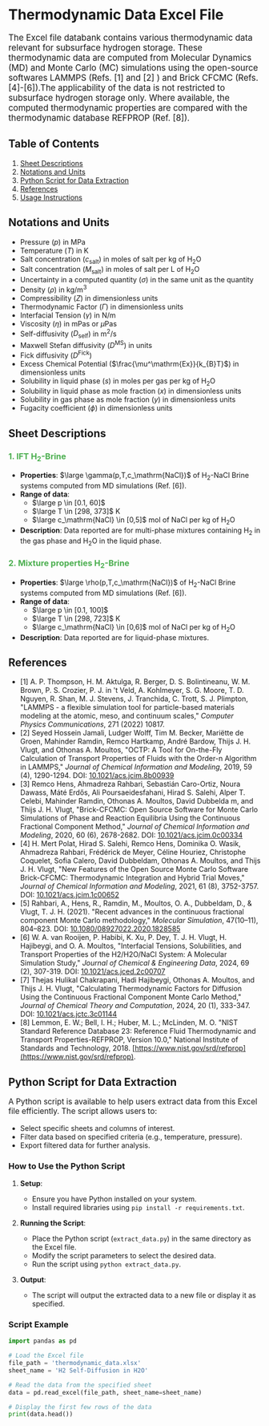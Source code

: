 # Thermodynamic Data Excel File

<p style="font-size: 1.2em;">The Excel file databank contains various thermodynamic data relevant for subsurface hydrogen storage. 
These thermodynamic data are computed from Molecular Dynamics (MD) and Monte Carlo (MC) simulations using the open-source softwares 
LAMMPS (Refs. [1] and [2] ) and Brick CFCMC (Refs. [4]-[6]).The applicability of the data is not restricted to subsurface hydrogen storage only. 
Where available, the computed thermodynamic properties are compared with the thermodynamic database REFPROP (Ref. [8]).

## Table of Contents

1. [Sheet Descriptions](#sheet-descriptions)
2. [Notations and Units](#Notations-and-Units)
3. [Python Script for Data Extraction](#python-script-for-data-extraction)
4. [References](#references)
5. [Usage Instructions](#usage-instructions)

## Notations and Units

- Pressure ($p$) in MPa
- Temperature ($T$) in K
- Salt concentration ($c_\mathrm{salt}$) in moles of salt per kg of H<sub>2</sub>O
- Salt concentration ($M_\mathrm{salt}$) in moles of salt per L of H<sub>2</sub>O
- Uncertainty in a computed quantity ($\sigma$) in the same unit as the quantity
- Density ($\rho$) in kg/m<sup>3</sup>
- Compressibility ($Z$) in dimensionless units
- Thermodynamic Factor ($\Gamma$) in dimensionless units
- Interfacial Tension ($\gamma$) in N/m
- Viscosity ($\eta$) in mPas or $\mu$Pas
- Self-diffusivity ($D_\mathrm{self}$) in m<sup>2</sup>/s
- Maxwell Stefan diffusivity ($D^\text{MS}$) in units 
- Fick diffusivity ($D^\mathrm{Fick}$)
- Excess Chemical Potential ($\frac{\mu^\mathrm{Ex}}{k_{B}T}$) in dimensionless units
- Solubility in liquid phase ($s$) in moles per gas per kg of H<sub>2</sub>O
- Solubility in liquid phase as mole fraction ($x$) in dimensionless units
- Solubility in gas phase as mole fraction ($y$) in dimensionless units
- Fugacity coefficient ($\phi$) in dimensionless units

## Sheet Descriptions

### <span style="color: #4CAF50;">1. IFT H<sub>2</sub>-Brine</span>
- **Properties**: $\large \gamma(p,T,c_\mathrm{NaCl})$ of H<sub>2</sub>-NaCl Brine systems computed from MD simulations (Ref. [6]).
- **Range of data**: 
    - $\large p \in [0.1, 60]$
    - $\large T \in [298, 373]$ K
    - $\large c_\mathrm{NaCl} \in [0,5]$ mol of NaCl per kg of H<sub>2</sub>O
- **Description**: Data reported are for multi-phase mixtures containing H<sub>2</sub> in the gas phase and H<sub>2</sub>O in the liquid phase.

### <span style="color: #4CAF50;">2. Mixture properties H<sub>2</sub>-Brine
- **Properties**: $\large \rho(p,T,c_\mathrm{NaCl})$ of H<sub>2</sub>-NaCl Brine systems computed from MD simulations (Ref. [6]).
- **Range of data**: 
    - $\large p \in [0.1, 100]$
    - $\large T \in [298, 723]$ K
    - $\large c_\mathrm{NaCl} \in [0,6]$ mol of NaCl per kg of H<sub>2</sub>O
- **Description**: Data reported are for liquid-phase mixtures.




## References 

- [1] A. P. Thompson, H. M. Aktulga, R. Berger, D. S. Bolintineanu, W. M. Brown, P. S. Crozier, P. J. in 't Veld, A. Kohlmeyer, S. G. Moore, T. D. Nguyen, R. Shan, M. J. Stevens, J. Tranchida, C. Trott, S. J. Plimpton, "LAMMPS - a flexible simulation tool for particle-based materials modeling at the atomic, meso, and continuum scales," _Computer Physics Communications_, 271 (2022) 10817. 
- [2] Seyed Hossein Jamali, Ludger Wolff, Tim M. Becker, Mariëtte de Groen, Mahinder Ramdin, Remco Hartkamp, André Bardow, Thijs J. H. Vlugt, and Othonas A. Moultos, "OCTP: A Tool for On-the-Fly Calculation of Transport Properties of Fluids with the Order-n Algorithm in LAMMPS," _Journal of Chemical Information and Modeling_, 2019, 59 (4), 1290-1294. DOI: [10.1021/acs.jcim.8b00939](https://doi.org/10.1021/acs.jcim.8b00939)
- [3] Remco Hens, Ahmadreza Rahbari, Sebastián Caro-Ortiz, Noura Dawass, Máté Erdős, Ali Poursaeidesfahani, Hirad S. Salehi, Alper T. Celebi, Mahinder Ramdin, Othonas A. Moultos, David Dubbelda m, and Thijs J. H. Vlugt, "Brick-CFCMC: Open Source Software for Monte Carlo Simulations of Phase and Reaction Equilibria Using the Continuous Fractional Component Method," _Journal of Chemical Information and Modeling_, 2020, 60 (6), 2678-2682. DOI: [10.1021/acs.jcim.0c00334](https://doi.org/10.1021/acs.jcim.0c00334)
- [4] H. Mert Polat, Hirad S. Salehi, Remco Hens, Dominika O. Wasik, Ahmadreza Rahbari, Frédérick de Meyer, Céline Houriez, Christophe Coquelet, Sofia Calero, David Dubbeldam, Othonas A. Moultos, and Thijs J. H. Vlugt, "New Features of the Open Source Monte Carlo Software Brick-CFCMC: Thermodynamic Integration and Hybrid Trial Moves," _Journal of Chemical Information and Modeling_, 2021, 61 (8), 3752-3757. DOI: [10.1021/acs.jcim.1c00652](https://doi.org/10.1021/acs.jcim.1c00652)
- [5] Rahbari, A., Hens, R., Ramdin, M., Moultos, O. A., Dubbeldam, D., & Vlugt, T. J. H. (2021). "Recent advances in the continuous fractional component Monte Carlo methodology," _Molecular Simulation_, 47(10–11), 804–823. DOI: [10.1080/08927022.2020.1828585](https://doi.org/10.1080/08927022.2020.1828585)
- [6] W. A. van Rooijen, P. Habibi, K. Xu, P. Dey, T. J. H. Vlugt, H. Hajibeygi, and O. A. Moultos, "Interfacial Tensions, Solubilities, and Transport Properties of the H2/H2O/NaCl System: A Molecular Simulation Study," *Journal of Chemical & Engineering Data*, 2024, 69 (2), 307-319. DOI: [10.1021/acs.jced.2c00707](https://doi.org/10.1021/acs.jced.2c00707)
- [7] Thejas Hulikal Chakrapani, Hadi Hajibeygi, Othonas A. Moultos, and Thijs J. H. Vlugt, "Calculating Thermodynamic Factors for Diffusion Using the Continuous Fractional Component Monte Carlo Method," _Journal of Chemical Theory and Computation_, 2024, 20 (1), 333-347. DOI: [10.1021/acs.jctc.3c01144](https://doi.org/10.1021/acs.jctc.3c01144)
- [8] Lemmon, E. W.; Bell, I. H.; Huber, M. L.; McLinden, M. O. "NIST Standard Reference Database 23: Reference Fluid Thermodynamic and Transport Properties-REFPROP, Version 10.0," National Institute of Standards and Technology, 2018. [https://www.nist.gov/srd/refprop](https://www.nist.gov/srd/refprop).


## Python Script for Data Extraction

<p style="font-size: 1.1em;">A Python script is available to help users extract data from this Excel file efficiently. The script allows users to:</p>

<ul>
  <li>Select specific sheets and columns of interest.</li>
  <li>Filter data based on specified criteria (e.g., temperature, pressure).</li>
  <li>Export filtered data for further analysis.</li>
</ul>

### How to Use the Python Script

1. **Setup**:
   - Ensure you have Python installed on your system.
   - Install required libraries using `pip install -r requirements.txt`.

2. **Running the Script**:
   - Place the Python script (`extract_data.py`) in the same directory as the Excel file.
   - Modify the script parameters to select the desired data.
   - Run the script using `python extract_data.py`.

3. **Output**:
   - The script will output the extracted data to a new file or display it as specified.

### Script Example

```python
import pandas as pd

# Load the Excel file
file_path = 'thermodynamic_data.xlsx'
sheet_name = 'H2 Self-Diffusion in H2O'

# Read the data from the specified sheet
data = pd.read_excel(file_path, sheet_name=sheet_name)

# Display the first few rows of the data
print(data.head())

